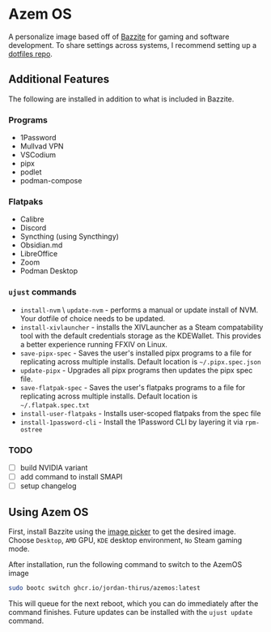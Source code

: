 # Azem OS

A personalize image based off of [Bazzite](https://bazzite.gg/) for gaming and software development. To share settings across systems, I recommend setting up a [dotfiles repo](https://sarab.dev/posts/dotfiles-bare-git-repo/).

## Additional Features
The following are installed in addition to what is included in Bazzite.

### Programs
- 1Password
- Mullvad VPN 
- VSCodium 
- pipx
- podlet
- podman-compose

### Flatpaks
- Calibre
- Discord
- Syncthing (using Syncthingy)
- Obsidian.md
- LibreOffice
- Zoom
- Podman Desktop

### `ujust` commands
- `install-nvm` \ `update-nvm` - performs a manual or update install of NVM. Your dotfile of choice needs to be updated.
- `install-xivlauncher` - installs the XIVLauncher as a Steam compatability tool with the default credentials storage as the KDEWallet. This provides a better experience running FFXIV on Linux.
- `save-pipx-spec` - Saves the user's installed pipx programs to a file for replicating across multiple installs. Default location is `~/.pipx.spec.json`
- `update-pipx` - Upgrades all pipx programs then updates the pipx spec file.
- `save-flatpak-spec` - Saves the user's flatpaks programs to a file for replicating across multiple installs. Default location is `~/.flatpak.spec.txt`
- `install-user-flatpaks` - Installs user-scoped flatpaks from the spec file
- `install-1password-cli` - Install the 1Password CLI by layering it via `rpm-ostree`

### TODO
- [ ] build NVIDIA variant
- [ ] add command to install SMAPI 
- [ ] setup changelog

## Using Azem OS

First, install Bazzite using the [image picker](https://bazzite.gg/#image-picker) to get the desired image. Choose `Desktop`, `AMD` GPU, `KDE` desktop environment, `No` Steam gaming mode.

After installation, run the following command to switch to the AzemOS image
```bash
sudo bootc switch ghcr.io/jordan-thirus/azemos:latest
```
This will queue for the next reboot, which you can do immediately after the command finishes. Future updates can be installed with the `ujust update` command.
